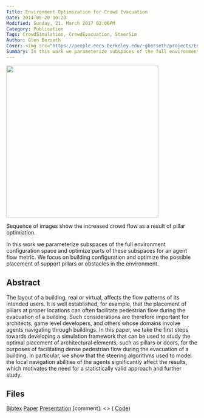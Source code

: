 ```yaml
---
Title: Environment Optimization for Crowd Evacuation
Date: 2014-05-20 10:20
Modified: Sunday, 21. March 2017 02:06PM 
Category: Publication
Tags: CrowdSimulation, CrowdEvacuation, SteerSim
Author: Glen Berseth 
Cover: <img src="https://people.eecs.berkeley.edu/~gberseth/projects/EnvironmentOpt/teaser.png" width="400px"/>
Summary: In this work we parameterize subspaces of the full environment configuration space and optimize parts of these subspaces for an agent flow metric. We focus on building configuration and optimize the possible placement of support pillars or obstacles in the environment.
---
```


<img src="https://people.eecs.berkeley.edu/~gberseth/projects/EnvironmentOpt/teaser.png" width="400px"/>

Sequence of images show the increased crowd flow as a result of pillar optimiation.

In this work we parameterize subspaces of the full environment configuration space and optimize parts of these subspaces for an agent flow metric. We focus on building configuration and optimize the possible placement of support pillars or obstacles in the environment. 

## Abstract

The layout of a building, real or virtual, affects the flow patterns of its intended users. It is well established, for example, that the placement of pillars at proper locations can often facilitate pedestrian flow during the evacuation of a building. Such considerations are therefore important for architects, game level developers, and others whose domains involve agents navigating through buildings. In this paper, we take the first steps towards developing a simulation framework that can be used to study the optimal placement of architectural elements, such as pillars or doors, for the purposes of facilitating dense pedestrian flow during the evacuation of a building. In particular, we show that the steering algorithms used to model the local navigation abilities of the agents significantly affect the results, which motivates the need for a statistically valid approach and further study.

## Files

[Bibtex](http://www.fracturedplane.com/files/bibtex/EnvironmentOpt.bib)
[Paper](https://people.eecs.berkeley.edu/~gberseth/projects/EnvironmentOpt/ArchOpt.pdf)
[Presentation](https://people.eecs.berkeley.edu/~gberseth/projects/GameLevelOptimization/paper_errata.pdf)
[comment]: <> ( [Code](https://github.com/FracturedPlane/EnvironmentInterface))

